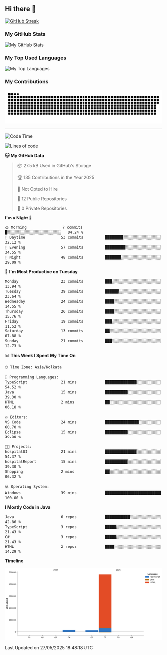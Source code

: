 ## Hi there 👋

[![GitHub Streak](https://streak-stats.demolab.com?user=shahilmohamed&theme=dark)](https://git.io/streak-stats)

### My GitHub Stats
<picture>
  <source
    srcset="https://github-readme-stats.vercel.app/api?username=shahilmohamed&show_icons=true&theme=algolia"
    media="(prefers-color-scheme: dark)"
  />
  <source
    srcset="https://github-readme-stats.vercel.app/api?username=shahilmohamed&show_icons=true&theme=ambient_gradient"
    media="(prefers-color-scheme: light), (prefers-color-scheme: no-preference)"
  />
  <img alt="My GitHub Stats" src="https://github-readme-stats.vercel.app/api?username=shahilmohamed&show_icons=true" />
</picture>

### My Top Used Languages
<picture>
  <source
    srcset="https://github-readme-stats.vercel.app/api/top-langs?username=shahilmohamed&layout=donut-vertical&show_icons=true&theme=react"
    media="(prefers-color-scheme: dark)"
  />
  <source
    srcset="https://github-readme-stats.vercel.app/api/top-langs?username=shahilmohamed&layout=dont-vertical&theme=ambient_gradient"
    media="(prefers-color-scheme: light), (prefers-color-scheme: no-preference)"
  />
  <img alt="My Top Languages" src="https://github-readme-stats.vercel.app/api/top-langs?username=shahilmohamed&layout=donut-vertical" />
</picture>

### My Contributions
<picture>
  <source media="(prefers-color-scheme: dark)" srcset="contrib/github-snake-dark.svg" />
  <source media="(prefers-color-scheme: light)" srcset="contrib/github-snake.svg" />
  <img alt="GitHub Contribution Snake" src="contrib/github-snake.svg" />
</picture>

<hr>

<!--START_SECTION:waka-->
![Code Time](http://img.shields.io/badge/Code%20Time-41%20mins-blue)

![Lines of code](https://img.shields.io/badge/From%20Hello%20World%20I%27ve%20Written-510.6%20thousand%20lines%20of%20code-blue)

**🐱 My GitHub Data** 

> 📦 27.5 kB Used in GitHub's Storage 
 > 
> 🏆 135 Contributions in the Year 2025
 > 
> 🚫 Not Opted to Hire
 > 
> 📜 12 Public Repositories 
 > 
> 🔑 0 Private Repositories 
 > 
**I'm a Night 🦉** 

```text
🌞 Morning                7 commits           █░░░░░░░░░░░░░░░░░░░░░░░░   04.24 % 
🌆 Daytime                53 commits          ████████░░░░░░░░░░░░░░░░░   32.12 % 
🌃 Evening                57 commits          █████████░░░░░░░░░░░░░░░░   34.55 % 
🌙 Night                  48 commits          ███████░░░░░░░░░░░░░░░░░░   29.09 % 
```
📅 **I'm Most Productive on Tuesday** 

```text
Monday                   23 commits          ███░░░░░░░░░░░░░░░░░░░░░░   13.94 % 
Tuesday                  39 commits          ██████░░░░░░░░░░░░░░░░░░░   23.64 % 
Wednesday                24 commits          ████░░░░░░░░░░░░░░░░░░░░░   14.55 % 
Thursday                 26 commits          ████░░░░░░░░░░░░░░░░░░░░░   15.76 % 
Friday                   19 commits          ███░░░░░░░░░░░░░░░░░░░░░░   11.52 % 
Saturday                 13 commits          ██░░░░░░░░░░░░░░░░░░░░░░░   07.88 % 
Sunday                   21 commits          ███░░░░░░░░░░░░░░░░░░░░░░   12.73 % 
```


📊 **This Week I Spent My Time On** 

```text
🕑︎ Time Zone: Asia/Kolkata

💬 Programming Languages: 
TypeScript               21 mins             ██████████████░░░░░░░░░░░   54.52 % 
Java                     15 mins             ██████████░░░░░░░░░░░░░░░   39.30 % 
HTML                     2 mins              ██░░░░░░░░░░░░░░░░░░░░░░░   06.18 % 

🔥 Editors: 
VS Code                  24 mins             ███████████████░░░░░░░░░░   60.70 % 
Eclipse                  15 mins             ██████████░░░░░░░░░░░░░░░   39.30 % 

🐱‍💻 Projects: 
hospitalUI               21 mins             ██████████████░░░░░░░░░░░   54.37 % 
hospitalReport           15 mins             ██████████░░░░░░░░░░░░░░░   39.30 % 
Shopping                 2 mins              ██░░░░░░░░░░░░░░░░░░░░░░░   06.32 % 

💻 Operating System: 
Windows                  39 mins             █████████████████████████   100.00 % 
```

**I Mostly Code in Java** 

```text
Java                     6 repos             ███████████░░░░░░░░░░░░░░   42.86 % 
TypeScript               3 repos             █████░░░░░░░░░░░░░░░░░░░░   21.43 % 
C#                       3 repos             █████░░░░░░░░░░░░░░░░░░░░   21.43 % 
HTML                     2 repos             ████░░░░░░░░░░░░░░░░░░░░░   14.29 % 
```



**Timeline**

![Lines of Code chart](https://raw.githubusercontent.com/shahilmohamed/shahilmohamed/main/assets/bar_graph.png)


 Last Updated on 27/05/2025 18:48:18 UTC
<!--END_SECTION:waka-->
